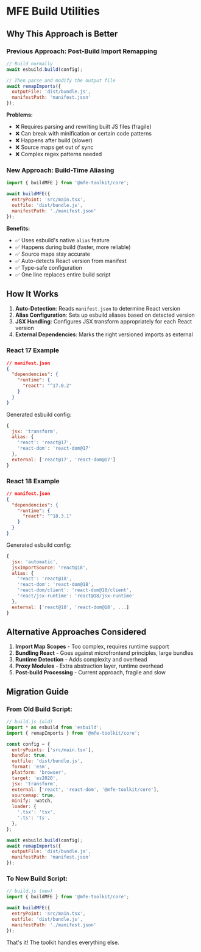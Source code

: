 # MFE Build Utilities

## Why This Approach is Better

### Previous Approach: Post-Build Import Remapping
```javascript
// Build normally
await esbuild.build(config);

// Then parse and modify the output file
await remapImports({
  outputFile: 'dist/bundle.js',
  manifestPath: 'manifest.json'
});
```

**Problems:**
- ❌ Requires parsing and rewriting built JS files (fragile)
- ❌ Can break with minification or certain code patterns
- ❌ Happens after build (slower)
- ❌ Source maps get out of sync
- ❌ Complex regex patterns needed

### New Approach: Build-Time Aliasing
```javascript
import { buildMFE } from '@mfe-toolkit/core';

await buildMFE({
  entryPoint: 'src/main.tsx',
  outfile: 'dist/bundle.js',
  manifestPath: './manifest.json'
});
```

**Benefits:**
- ✅ Uses esbuild's native `alias` feature
- ✅ Happens during build (faster, more reliable)
- ✅ Source maps stay accurate
- ✅ Auto-detects React version from manifest
- ✅ Type-safe configuration
- ✅ One line replaces entire build script

## How It Works

1. **Auto-Detection**: Reads `manifest.json` to determine React version
2. **Alias Configuration**: Sets up esbuild aliases based on detected version
3. **JSX Handling**: Configures JSX transform appropriately for each React version
4. **External Dependencies**: Marks the right versioned imports as external

### React 17 Example
```json
// manifest.json
{
  "dependencies": {
    "runtime": {
      "react": "^17.0.2"
    }
  }
}
```

Generated esbuild config:
```javascript
{
  jsx: 'transform',
  alias: {
    'react': 'react@17',
    'react-dom': 'react-dom@17'
  },
  external: ['react@17', 'react-dom@17']
}
```

### React 18 Example
```json
// manifest.json
{
  "dependencies": {
    "runtime": {
      "react": "^18.3.1"
    }
  }
}
```

Generated esbuild config:
```javascript
{
  jsx: 'automatic',
  jsxImportSource: 'react@18',
  alias: {
    'react': 'react@18',
    'react-dom': 'react-dom@18',
    'react-dom/client': 'react-dom@18/client',
    'react/jsx-runtime': 'react@18/jsx-runtime'
  },
  external: ['react@18', 'react-dom@18', ...]
}
```

## Alternative Approaches Considered

1. **Import Map Scopes** - Too complex, requires runtime support
2. **Bundling React** - Goes against microfrontend principles, large bundles
3. **Runtime Detection** - Adds complexity and overhead
4. **Proxy Modules** - Extra abstraction layer, runtime overhead
5. **Post-build Processing** - Current approach, fragile and slow

## Migration Guide

### From Old Build Script:
```javascript
// build.js (old)
import * as esbuild from 'esbuild';
import { remapImports } from '@mfe-toolkit/core';

const config = {
  entryPoints: ['src/main.tsx'],
  bundle: true,
  outfile: 'dist/bundle.js',
  format: 'esm',
  platform: 'browser',
  target: 'es2020',
  jsx: 'transform',
  external: ['react', 'react-dom', '@mfe-toolkit/core'],
  sourcemap: true,
  minify: !watch,
  loader: {
    '.tsx': 'tsx',
    '.ts': 'ts',
  },
};

await esbuild.build(config);
await remapImports({
  outputFile: 'dist/bundle.js',
  manifestPath: 'manifest.json'
});
```

### To New Build Script:
```javascript
// build.js (new)
import { buildMFE } from '@mfe-toolkit/core';

await buildMFE({
  entryPoint: 'src/main.tsx',
  outfile: 'dist/bundle.js',
  manifestPath: './manifest.json'
});
```

That's it! The toolkit handles everything else.